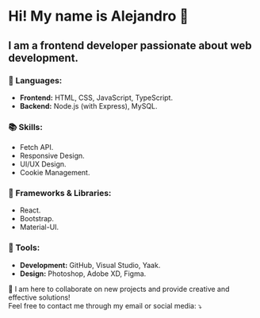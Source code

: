 # Hi! My name is Alejandro 👋  
## I am a frontend developer passionate about web development.

### 🦄 Languages:  
- **Frontend:** HTML, CSS, JavaScript, TypeScript.  
- **Backend:** Node.js (with Express), MySQL.  

### 📚 Skills:  
- Fetch API.  
- Responsive Design.  
- UI/UX Design.  
- Cookie Management.  

### 🚀 Frameworks & Libraries:  
- React.  
- Bootstrap.  
- Material-UI.  

### 💼 Tools:  
- **Development:** GitHub, Visual Studio, Yaak.  
- **Design:** Photoshop, Adobe XD, Figma.  

💌 I am here to collaborate on new projects and provide creative and effective solutions!  
Feel free to contact me through my email or social media: ⤵️  
